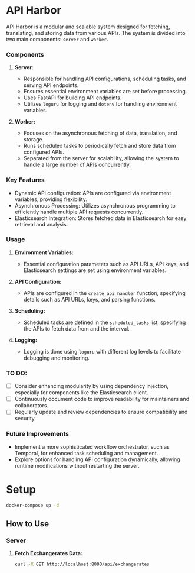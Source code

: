 # API Harbor

API Harbor is a modular and scalable system designed for fetching, translating, and storing data from various APIs. The system is divided into two main components: `server` and `worker`.

### Components

1. **Server:**
   - Responsible for handling API configurations, scheduling tasks, and serving API endpoints.
   - Ensures essential environment variables are set before processing.
   - Uses FastAPI for building API endpoints.
   - Utilizes `loguru` for logging and `dotenv` for handling environment variables.

2. **Worker:**
   - Focuses on the asynchronous fetching of data, translation, and storage.
   - Runs scheduled tasks to periodically fetch and store data from configured APIs.
   - Separated from the server for scalability, allowing the system to handle a large number of APIs concurrently.

### Key Features

- Dynamic API configuration: APIs are configured via environment variables, providing flexibility.
- Asynchronous Processing: Utilizes asynchronous programming to efficiently handle multiple API requests concurrently.
- Elasticsearch Integration: Stores fetched data in Elasticsearch for easy retrieval and analysis.

### Usage

1. **Environment Variables:**
   - Essential configuration parameters such as API URLs, API keys, and Elasticsearch settings are set using environment variables.

2. **API Configuration:**
   - APIs are configured in the `create_api_handler` function, specifying details such as API URLs, keys, and parsing functions.

3. **Scheduling:**
   - Scheduled tasks are defined in the `scheduled_tasks` list, specifying the APIs to fetch data from and the interval.

4. **Logging:**
   - Logging is done using `loguru` with different log levels to facilitate debugging and monitoring.

### TO DO:

* [ ] Consider enhancing modularity by using dependency injection, especially for components like the Elasticsearch client.
* [ ]  Continuously document code to improve readability for maintainers and collaborators.
* [ ]  Regularly update and review dependencies to ensure compatibility and security.

### Future Improvements

- Implement a more sophisticated workflow orchestrator, such as Temporal, for enhanced task scheduling and management.
- Explore options for handling API configuration dynamically, allowing runtime modifications without restarting the server.

# Setup

```sh
docker-compose up -d
```


## How to Use

### Server

1. **Fetch Exchangerates Data:**

   ```bash
   curl -X GET http://localhost:8000/api/exchangerates
